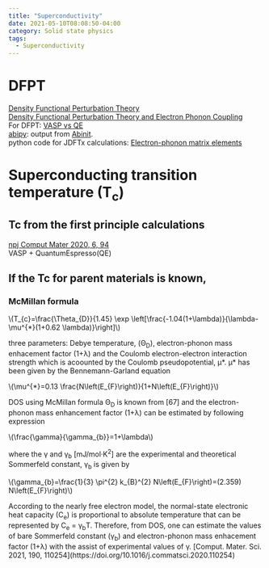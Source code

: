 ```yaml
---
title: "Superconductivity"
date: 2021-05-10T08:08:50-04:00
category: Solid state physics
tags:
  - Superconductivity
---
```


# DFPT
[Density Functional Perturbation Theory](http://cmt.dur.ac.uk/sjc/thesis_prt/node39.html)  
[Density Functional Perturbation Theory and Electron Phonon Coupling](https://www.cond-mat.de/events/correl13/manuscripts/heid.pdf)  
For DFPT: [VASP vs QE](https://www.researchgate.net/post/Can-anyone-mention-some-things-that-can-be-done-with-Quantum-Espresso-that-cannot-be-done-with-VASP)  
[abipy](https://abinit.github.io/abipy/gallery/plot_a2f.html): output from [Abinit](https://www.abinit.org/).  
python code for JDFTx calculations: [Electron-phonon matrix elements](http://jdftx.org/EphMatrixElements.html)  


# Superconducting transition temperature (T<sub>c</sub>)

## Tc from the first principle calculations  

[npj Comput Mater 2020, 6, 94](https://doi.org/10.1038/s41524-020-00365-9)  
VASP + QuantumEspresso(QE)  



## If the Tc for parent materials is known,  
### McMillan formula
<p><span class="math inline">\(T_{c}=\frac{\Theta_{D}}{1.45} \exp \left[\frac{-1.04(1+\lambda)}{\lambda-\mu^{*}(1+0.62 \lambda)}\right]\)</span></p>
three parameters: Debye temperature, (Θ<sub>D</sub>), electron-phonon mass enhacement factor (1+λ) and the Coulomb electron-electron interaction strength which is acoounted by the Coulomb pseudopotential, μ*.  
μ* has been given by the Bennemann-Garland equation  
<p><span class="math inline">\(\mu^{*}=0.13 \frac{N\left(E_{F}\right)}{1+N\left(E_{F}\right)}\)</span></p>
DOS using McMillan formula  
Θ<sub>D</sub> is known from [67] and the electron-phonon mass enhancement factor (1+λ) can be estimated by following expression  
<p><span class="math inline">\(\frac{\gamma}{\gamma_{b}}=1+\lambda\)</span></p>  
where the γ and γ<sub>b</sub> [mJ/mol·K<sup>2</sup>] are the experimental and theoretical Sommerfeld constant, γ<sub>b</sub> is given by  
<p><span class="math inline">\(\gamma_{b}=\frac{1}{3} \pi^{2} k_{B}^{2} N\left(E_{F}\right)=(2.359) N\left(E_{F}\right)\)</span></p>
According to the nearly free electron model, the normal-state electronic heat capacity (C<sub>e</sub>) is proportional to absolute temperature that can be represented by C<sub>e</sub> = γ<sub>b</sub>T. Therefore, from DOS, one can estimate the values of bare Sommerfeld constant (γ<sub>b</sub>) and electron-phonon mass enhacement factor (1+λ) with the assist of experimental values of γ.  
[Comput. Mater. Sci. 2021, 190, 110254](https://doi.org/10.1016/j.commatsci.2020.110254)
